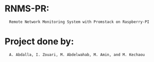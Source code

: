 # RNMS-PR: 
      Remote Network Monitoring System with Promstack on Raspberry-PI
# Project done by: 
      A. Abdalla, I. Zouari, M. Abdelwahab, M. Amin, and M. Kechaou 


      
